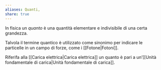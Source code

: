 ```yaml
---
aliases: Quanti,
share: true
---
```

In fisica un *quanto* è una quantità elementare e indivisibile di una certa grandezza.

Talvola il termine quantico è utilizzato come sinonimo per indicare le particelle in un campo di forze, come i [[Fotone|Fotoni]].

Riferifa alla [[Carica elettrica|Carica elettrica]] un quanto è pari a un’[[Unità fondamentale di carica|Unità fondamentale di carica]].